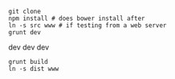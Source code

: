 ```
git clone
npm install # does bower install after
ln -s src www # if testing from a web server
grunt dev
```
dev dev dev
```
grunt build
ln -s dist www
```
